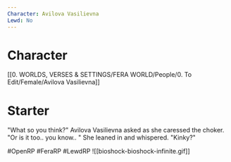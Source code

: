 ```yaml
---
Character: Avilova Vasilievna
Lewd: No
---
```

# Character
[[0. WORLDS, VERSES & SETTINGS/FERA WORLD/People/0. To Edit/Female/Avilova Vasilievna]]

# Starter
"What so you think?" Avilova Vasilievna asked as she caressed the choker. "Or is it too.. you know.. " She leaned in and whispered. "Kinky?"

#OpenRP #FeraRP #LewdRP
![[bioshock-bioshock-infinite.gif]]